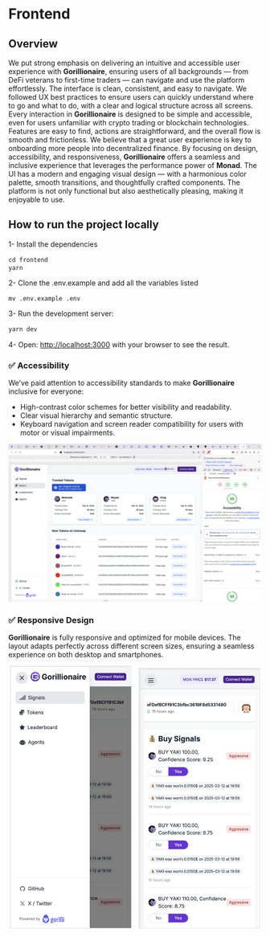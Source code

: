 # Frontend

## Overview

We put strong emphasis on delivering an intuitive and accessible user experience with **Gorillionaire**, ensuring users of all backgrounds — from DeFi veterans to first-time traders — can navigate and use the platform effortlessly. The interface is clean, consistent, and easy to navigate. We followed UX best practices to ensure users can quickly understand where to go and what to do, with a clear and logical structure across all screens. Every interaction in **Gorillionaire** is designed to be simple and accessible, even for users unfamiliar with crypto trading or blockchain technologies. Features are easy to find, actions are straightforward, and the overall flow is smooth and frictionless.
We believe that a great user experience is key to onboarding more people into decentralized finance. By focusing on design, accessibility, and responsiveness, **Gorillionaire** offers a seamless and inclusive experience that leverages the performance power of **Monad**.
The UI has a modern and engaging visual design — with a harmonious color palette, smooth transitions, and thoughtfully crafted components. The platform is not only functional but also aesthetically pleasing, making it enjoyable to use.

## How to run the project locally

1- Install the dependencies
```
cd frontend
yarn
```

2- Clone the .env.example and add all the variables listed
```
mv .env.example .env
```


3- Run the development server:

```bash
yarn dev
```

4- Open: [http://localhost:3000](http://localhost:3000) with your browser to see the result.



### ✅ Accessibility  
We’ve paid attention to accessibility standards to make **Gorillionaire** inclusive for everyone:
- High-contrast color schemes for better visibility and readability.
- Clear visual hierarchy and semantic structure.
- Keyboard navigation and screen reader compatibility for users with motor or visual impairments.

![Accessibility Desktop & Mobile Site](public/accessibility.png)


### ✅ Responsive Design  
**Gorillionaire** is fully responsive and optimized for mobile devices. The layout adapts perfectly across different screen sizes, ensuring a seamless experience on both desktop and smartphones.

<p align="center">
  <img src="public/responsive.png" width="48%" style="padding-right: 10px;"/> 
  <img src="public/responsive_1.png" width="48%"/>
</p>